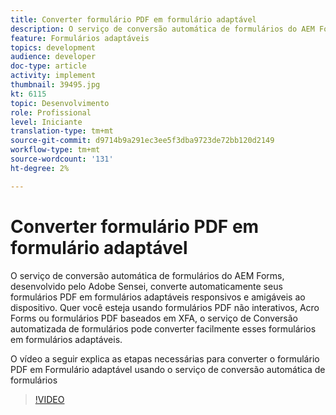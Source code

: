 ```yaml
---
title: Converter formulário PDF em formulário adaptável
description: O serviço de conversão automática de formulários do AEM Forms, desenvolvido pelo Adobe Sensei, converte automaticamente seus formulários PDF em formulários adaptáveis responsivos e amigáveis ao dispositivo. Quer você esteja usando formulários PDF não interativos, Acro Forms ou formulários PDF baseados em XFA, o serviço de Conversão automatizada de formulários pode converter facilmente esses formulários em formulários adaptáveis.
feature: Formulários adaptáveis
topics: development
audience: developer
doc-type: article
activity: implement
thumbnail: 39495.jpg
kt: 6115
topic: Desenvolvimento
role: Profissional
level: Iniciante
translation-type: tm+mt
source-git-commit: d9714b9a291ec3ee5f3dba9723de72bb120d2149
workflow-type: tm+mt
source-wordcount: '131'
ht-degree: 2%

---
```


# Converter formulário PDF em formulário adaptável

O serviço de conversão automática de formulários do AEM Forms, desenvolvido pelo Adobe Sensei, converte automaticamente seus formulários PDF em formulários adaptáveis responsivos e amigáveis ao dispositivo. Quer você esteja usando formulários PDF não interativos, Acro Forms ou formulários PDF baseados em XFA, o serviço de Conversão automatizada de formulários pode converter facilmente esses formulários em formulários adaptáveis.

O vídeo a seguir explica as etapas necessárias para converter o formulário PDF em Formulário adaptável usando o serviço de conversão automática de formulários

>[!VIDEO](https://video.tv.adobe.com/v/39495/?quality=9&learn=on)

